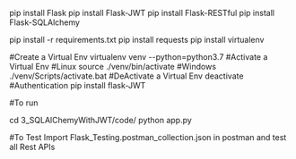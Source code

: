 pip install Flask
pip install Flask-JWT
pip install Flask-RESTful
pip install Flask-SQLAlchemy


pip install -r requirements.txt
pip install requests
pip install virtualenv

#Create a Virtual Env
virtualenv venv --python=python3.7
#Activate a Virtual Env
#Linux
source ./venv/bin/activate
#Windows
./venv/Scripts/activate.bat
#DeActivate a Virtual Env
deactivate
#Authentication
pip install flask-JWT


#To run

cd 3_SQLAlChemyWithJWT/code/
python app.py

#To Test
Import Flask_Testing.postman_collection.json in postman
and test all Rest APIs
